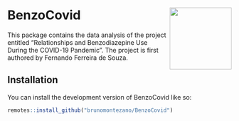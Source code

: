 
<!-- README.md is generated from README.Rmd. Please edit that file -->

# BenzoCovid <a href='https://github.com/brunomontezano/BenzoCovid/'><img src='logo.png' align="right" height="139" /></a>

<!-- badges: start -->
<!-- badges: end -->

This package contains the data analysis of the project entitled
“Relationships and Benzodiazepine Use During the COVID-19 Pandemic”. The
project is first authored by Fernando Ferreira de Souza.

## Installation

You can install the development version of BenzoCovid like so:

``` r
remotes::install_github("brunomontezano/BenzoCovid")
```
